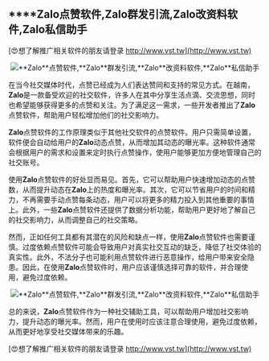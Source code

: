 ## ****Zalo**点赞软件,**Zalo**群发引流,**Zalo**改资料软件,**Zalo**私信助手**

[😍想了解推广相关软件的朋友请登录 http://www.vst.tw](http://www.vst.tw)

 <center><img src="https://vst.tw/MP4/tuiguang/png/7.png" alt="**Zalo**点赞软件,**Zalo**群发引流,**Zalo**改资料软件,**Zalo**私信助手"></center>

在当今社交媒体时代，点赞已经成为人们表达赞同和支持的常见方式。在越南，**Zalo**是一款备受欢迎的社交软件，许多人在其中分享生活点滴、交流思想，同时也希望能够获得更多的点赞和关注。为了满足这一需求，一些开发者推出了**Zalo**点赞软件，帮助用户轻松增加他们的社交影响力。

**Zalo**点赞软件的工作原理类似于其他社交软件的点赞软件。用户只需简单设置，软件便会自动给用户的**Zalo**动态点赞，从而增加其动态的曝光率。这种软件通常会根据用户的需求和设置来定时执行点赞操作，使用户能够更加方便地管理自己的社交账号。

使用**Zalo**点赞软件的好处显而易见。首先，它可以帮助用户快速增加动态的点赞数，从而提升动态在**Zalo**上的热度和曝光率。其次，它可以节省用户的时间和精力，不再需要手动点赞每条动态，用户可以将更多的精力投入到其他重要的事情上。此外，一些**Zalo**点赞软件还提供了数据分析功能，帮助用户更好地了解自己的社交影响力，从而调整自己的社交策略。

然而，正如任何工具都有其潜在的风险和缺点一样，使用**Zalo**点赞软件也需要谨慎。过度依赖点赞软件可能会导致用户对真实社交互动的缺乏，降低了社交体验的真实性。此外，不法分子也可能利用点赞软件进行恶意操作，给用户带来安全隐患。因此，在使用**Zalo**点赞软件时，用户应该谨慎选择可靠的软件，并合理使用，避免过度依赖。

 <center><img src="https://vst.tw/MP4/tuiguang/png/7.png" alt="**Zalo**点赞软件,**Zalo**群发引流,**Zalo**改资料软件,**Zalo**私信助手"></center>

总的来说，**Zalo**点赞软件作为一种社交辅助工具，可以帮助用户增加社交影响力，提升动态的曝光率。然而，用户在使用时应该注意合理使用，避免过度依赖，从而更好地享受社交媒体带来的乐趣。

[😍想了解推广相关软件的朋友请登录 http://www.vst.tw](http://www.vst.tw)



